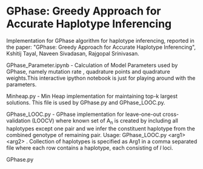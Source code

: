 GPhase: Greedy Approach for Accurate Haplotype Inferencing
==================

Implementation for GPhase algorithm for haplotype inferencing, reported in the paper: "GPhase: Greedy Approach for Accurate Haplotype Inferencing", Kshitij Tayal, Naveen Sivadasan, Rajgopal Srinivasan.

GPhase_Parameter.ipynb - Calculation of Model Parameters used by GPhase, namely mutation rate , quadrature points and quadrature weights.This interactive ipython notebook is just for playing around with the parameters. 

Minheap.py - Min Heap implementation for maintaining top-k largest solutions. This file is used by GPhase.py and GPhase_LOOC.py.

GPhase_LOOC.py - GPhase implementation for leave-one-out cross-validation (LOOCV) where known set of A<sub>n</sub> is created by including all haplotypes except one pair and we infer the constituent haplotype from the combined genotype of remaining pair. Usage: GPhase_LOOC.py \<arg1\> \<arg2\> . Collection of haplotypes is specified as Arg1 in a comma separated file where each row contains a haplotype, each consisting of $l$ loci.  

GPhase.py
